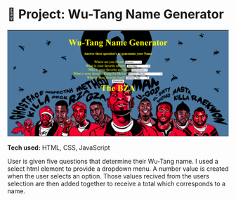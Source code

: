 # 🎤 Project: Wu-Tang Name Generator


![](images/wuutangscrnshot.png)







**Tech used:** HTML, CSS, JavaScript

User is given five questions that determine their Wu-Tang name. I used a select html element to provide a dropdown menu. A number value is created when the user selects an option. Those values recived from the users selection are then added together to receive a total which corresponds to a name.